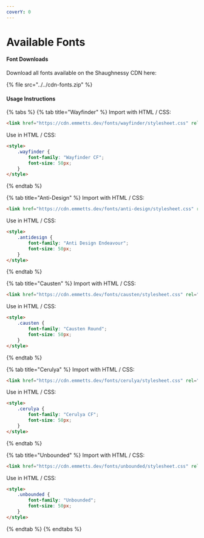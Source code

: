 ```yaml
---
coverY: 0
---
```


# Available Fonts

#### Font Downloads

Download all fonts available on the Shaughnessy CDN here:

{% file src="../../cdn-fonts.zip" %}

#### Usage Instructions

{% tabs %}
{% tab title="Wayfinder" %}
Import with HTML / CSS:

```html
<link href="https://cdn.emmetts.dev/fonts/wayfinder/stylesheet.css" rel="stylesheet" type="text/css" />
```

Use in HTML / CSS:

```html
<style>
    .wayfinder {
        font-family: "Wayfinder CF";
        font-size: 50px;
    }
</style>
```
{% endtab %}

{% tab title="Anti-Design" %}
Import with HTML / CSS:

```html
<link href="https://cdn.emmetts.dev/fonts/anti-design/stylesheet.css" rel="stylesheet" type="text/css" />Use in HTML / CSS:
```

Use in HTML / CSS:

```html
<style>
    .antidesign {
        font-family: "Anti Design Endeavour";
        font-size: 50px;
    }
</style>
```
{% endtab %}

{% tab title="Causten" %}
Import with HTML / CSS:

```html
<link href="https://cdn.emmetts.dev/fonts/causten/stylesheet.css" rel="stylesheet" type="text/css" />
```

Use in HTML / CSS:

```html
<style>
    .causten {
        font-family: "Causten Round";
        font-size: 50px;
    }
</style>
```
{% endtab %}

{% tab title="Cerulya" %}
Import with HTML / CSS:

```html
<link href="https://cdn.emmetts.dev/fonts/cerulya/stylesheet.css" rel="stylesheet" type="text/css" />
```

Use in HTML / CSS:

```html
<style>
    .cerulya {
        font-family: "Cerulya CF";
        font-size: 50px;
    }
</style>
```
{% endtab %}

{% tab title="Unbounded" %}
Import with HTML / CSS:

```html
<link href="https://cdn.emmetts.dev/fonts/unbounded/stylesheet.css" rel="stylesheet" type="text/css" />
```

Use in HTML / CSS:

```html
<style>
    .unbounded {
        font-family: "Unbounded";
        font-size: 50px;
    }
</style>
```
{% endtab %}
{% endtabs %}
